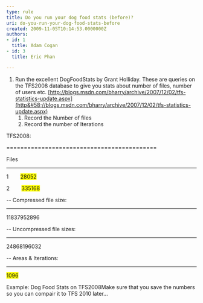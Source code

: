 ```yaml
---
type: rule
title: Do you run your dog food stats (before)?
uri: do-you-run-your-dog-food-stats-before
created: 2009-11-05T10:14:53.0000000Z
authors:
- id: 1
  title: Adam Cogan
- id: 3
  title: Eric Phan

---
```


 
1. Run the excellent DogFoodStats by Grant Holliday. These are queries on the TFS2008 database to give you stats about number of files, number of users etc.
[http://blogs.msdn.com/bharry/archive/2007/12/02/tfs-statistics-update.aspx](http&#58;//blogs.msdn.com/bharry/archive/2007/12/02/tfs-statistics-update.aspx)
    1. Record the Number of files
    2. Record the number of Iterations



TFS2008:

===========================================

Files

-------- -----------

1        <font style="background-color&#58;#ffff00;">28052</font>

2        <font style="background-color&#58;#ffff00;">335168</font>

-- Compressed file size:

--------------------

11837952896




-- Uncompressed file sizes:

--------------------

24868196032

-- Areas & Iterations:

-----------

<font style="background-color&#58;#ffff00;">1096</font>


Example: Dog Food Stats on TFS2008Make sure that you save the numbers so you can compair it to TFS 2010 later...
 

